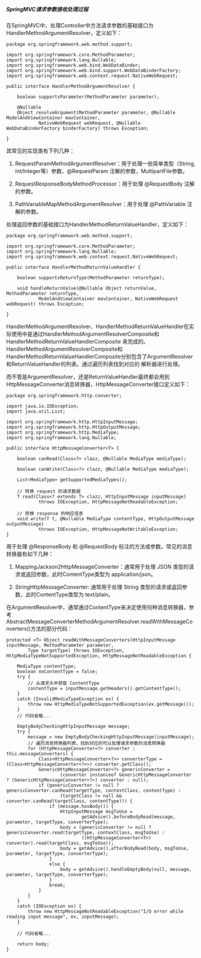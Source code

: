 ##### SpringMVC请求参数接收处理过程

在SpringMVC中，处理Controller中方法请求参数的基础接口为HandlerMethodArgumentResolver，定义如下：

    package org.springframework.web.method.support;
    
    import org.springframework.core.MethodParameter;
    import org.springframework.lang.Nullable;
    import org.springframework.web.bind.WebDataBinder;
    import org.springframework.web.bind.support.WebDataBinderFactory;
    import org.springframework.web.context.request.NativeWebRequest;
    
    public interface HandlerMethodArgumentResolver {
    
    	boolean supportsParameter(MethodParameter parameter);

    	@Nullable
    	Object resolveArgument(MethodParameter parameter, @Nullable ModelAndViewContainer mavContainer,
    			NativeWebRequest webRequest, @Nullable WebDataBinderFactory binderFactory) throws Exception;
    
    }
    
其常见的实现类有下列几种：

1. RequestParamMethodArgumentResolver：用于处理一些简单类型（String, int/Integer等）参数、@RequestParam 注解的参数，MultipartFile参数。

2. RequestResponseBodyMethodProcessor：用于处理 @RequestBody 注解的参数。

3. PathVariableMapMethodArgumentResolver：用于处理 @PathVariable 注解的参数。


处理返回参数的基础接口为HandlerMethodReturnValueHandler，定义如下：

    package org.springframework.web.method.support;
    
    import org.springframework.core.MethodParameter;
    import org.springframework.lang.Nullable;
    import org.springframework.web.context.request.NativeWebRequest;

    public interface HandlerMethodReturnValueHandler {

        boolean supportsReturnType(MethodParameter returnType);

        void handleReturnValue(@Nullable Object returnValue, MethodParameter returnType,
                ModelAndViewContainer mavContainer, NativeWebRequest webRequest) throws Exception;
    
    }

HandlerMethodArgumentResolver、HandlerMethodReturnValueHandler在实际使用中是通过HandlerMethodArgumentResolverComposite和HandlerMethodReturnValueHandlerComposite
来完成的。HandlerMethodArgumentResolverComposite和HandlerMethodReturnValueHandlerComposite分别包含了ArgumentResolver和ReturnValueHandler的列表。通过遍历列表找到对应的
解析器进行处理。

而不管是ArgumentResolver，还是ReturnValueHandler最终都会用到HttpMessageConverter消息转换器，HttpMessageConverter接口定义如下：


    package org.springframework.http.converter;
    
    import java.io.IOException;
    import java.util.List;
    
    import org.springframework.http.HttpInputMessage;
    import org.springframework.http.HttpOutputMessage;
    import org.springframework.http.MediaType;
    import org.springframework.lang.Nullable;
    
    public interface HttpMessageConverter<T> {
    
        boolean canRead(Class<?> clazz, @Nullable MediaType mediaType);
    
        boolean canWrite(Class<?> clazz, @Nullable MediaType mediaType);
    
        List<MediaType> getSupportedMediaTypes();
    
        // 转换 request 的请求数据
        T read(Class<? extends T> clazz, HttpInputMessage inputMessage)
                throws IOException, HttpMessageNotReadableException;
                
        // 转换 response 的响应信息
        void write(T t, @Nullable MediaType contentType, HttpOutputMessage outputMessage)
                throws IOException, HttpMessageNotWritableException;
    }

用于处理 @ResponseBody 和 @RequestBody 标注的方法或参数。常见的消息转换器有如下几种：

1. MappingJackson2HttpMessageConverter：通常用于处理 JSON 类型的请求或返回参数，此时ContentType类型为 application/json。

2. StringHttpMessageConverter: 通常用于处理 String 类型的请求或返回参数，此时ContentType类型为 text/plain。


在ArgumentResolver中，通常通过ContentType来决定使用何种消息转换器，参考AbstractMessageConverterMethodArgumentResolver.readWithMessageConverters()方法的部分代码：

    protected <T> Object readWithMessageConverters(HttpInputMessage inputMessage, MethodParameter parameter,
            Type targetType) throws IOException, HttpMediaTypeNotSupportedException, HttpMessageNotReadableException {

        MediaType contentType;
        boolean noContentType = false;
        try {
            // 从请求头中获取 ContentType
            contentType = inputMessage.getHeaders().getContentType();
        }
        catch (InvalidMediaTypeException ex) {
            throw new HttpMediaTypeNotSupportedException(ex.getMessage());
        }
        // 代码省略...

        EmptyBodyCheckingHttpInputMessage message;
        try {
            message = new EmptyBodyCheckingHttpInputMessage(inputMessage);
            // 遍历消息转换器列表，找到对应的可以处理请求参数的消息转换器
            for (HttpMessageConverter<?> converter : this.messageConverters) {
                Class<HttpMessageConverter<?>> converterType = (Class<HttpMessageConverter<?>>) converter.getClass();
                GenericHttpMessageConverter<?> genericConverter =
                        (converter instanceof GenericHttpMessageConverter ? (GenericHttpMessageConverter<?>) converter : null);
                if (genericConverter != null ? genericConverter.canRead(targetType, contextClass, contentType) :
                        (targetClass != null && converter.canRead(targetClass, contentType))) {
                    if (message.hasBody()) {
                        HttpInputMessage msgToUse =
                                getAdvice().beforeBodyRead(message, parameter, targetType, converterType);
                        body = (genericConverter != null ? genericConverter.read(targetType, contextClass, msgToUse) :
                                ((HttpMessageConverter<T>) converter).read(targetClass, msgToUse));
                        body = getAdvice().afterBodyRead(body, msgToUse, parameter, targetType, converterType);
                    }
                    else {
                        body = getAdvice().handleEmptyBody(null, message, parameter, targetType, converterType);
                    }
                    break;
                }
            }
        }
        catch (IOException ex) {
            throw new HttpMessageNotReadableException("I/O error while reading input message", ex, inputMessage);
        }

        // 代码省略...
        
        return body;
    }






















